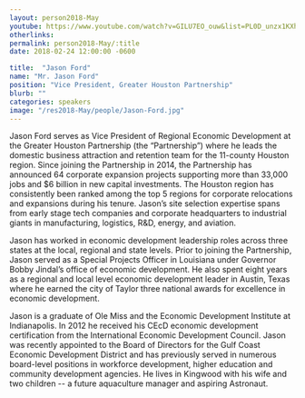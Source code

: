 ```yaml
---
layout: person2018-May
youtube: https://www.youtube.com/watch?v=GILU7EO_ouw&list=PL0D_unzx1KXhvrIzPl1j0mrihgq44nGOh&index=19&t=0s
otherlinks: 
permalink: person2018-May/:title
date: 2018-02-24 12:00:00 -0600

title:  "Jason Ford"
name: "Mr. Jason Ford"
position: "Vice President, Greater Houston Partnership"
blurb: ""
categories: speakers
image: "/res2018-May/people/Jason-Ford.jpg"
---
```


Jason Ford serves as Vice President of Regional Economic Development at the Greater Houston Partnership (the “Partnership”) where he leads the domestic business attraction and retention team for the 11-county Houston region. Since joining the Partnership in 2014, the Partnership has announced 64 corporate expansion projects supporting more than 33,000 jobs and $6 billion in new capital investments. The Houston region has consistently been ranked among the top 5 regions for corporate relocations and expansions during his tenure. Jason’s site selection expertise spans from early stage tech companies and corporate headquarters to industrial giants in manufacturing, logistics, R&D, energy, and aviation.
 
Jason has worked in economic development leadership roles across three states at the local, regional and state levels. Prior to joining the Partnership, Jason served as a Special Projects Officer in Louisiana under Governor Bobby Jindal’s office of economic development. He also spent eight years as a regional and local level economic development leader in Austin, Texas where he earned the city of Taylor three national awards for excellence in economic development.
 
Jason is a graduate of Ole Miss and the Economic Development Institute at Indianapolis. In 2012 he received his CEcD economic development certification from the International Economic Development Council.  Jason was recently appointed to the Board of Directors for the Gulf Coast Economic Development District and has previously served in numerous board-level positions in workforce development, higher education and community development agencies. He lives in Kingwood with his wife and two children -- a future aquaculture manager and aspiring Astronaut.
